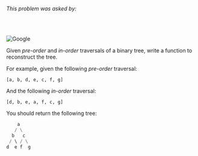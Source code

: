 ###### This problem was asked by:
<br>

![Google](https://upload.wikimedia.org/wikipedia/commons/thumb/2/2f/Google_2015_logo.svg/1200px-Google_2015_logo.svg.png)

Given _pre-order_ and _in-order_ traversals of a binary tree, write a function to reconstruct the tree.

For example, given the following _pre-order_ traversal:

`[a, b, d, e, c, f, g]`

And the following _in-order_ traversal:

`[d, b, e, a, f, c, g]`

You should return the following tree:
```python
    a
   / \
  b   c
 / \ / \
d  e f  g
```
